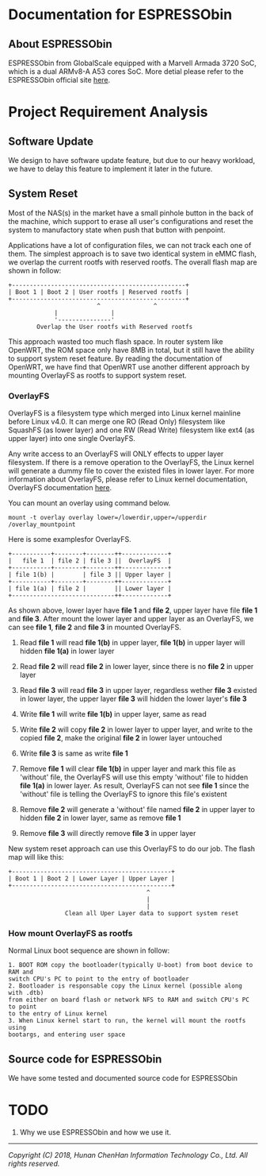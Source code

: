 Documentation for ESPRESSObin
=============================

About ESPRESSObin
-----------------

ESPRESSObin from GlobalScale equipped with a Marvell Armada 3720 SoC, which
is a dual ARMv8-A A53 cores SoC. More detial please refer to the ESPRESSObin
official site [here][espressobin.net].

Project Requirement Analysis
============================

Software Update
---------------

We design to have software update feature, but due to our heavy workload, we
have to delay this feature to implement it later in the future.

System Reset
------------

Most of the NAS(s) in the market have a small pinhole button in the back of
the machine, which support to erase all user's configurations and reset the
system to manufactory state when push that button with penpoint.

Applications have a lot of configuration files, we can not track each one of
them. The simplest approach is to save two identical system in eMMC flash, we
overlap the current rootfs with reserved rootfs. The overall flash map are
shown in follow:
```
+-------------------------------------------------+
| Boot 1 | Boot 2 | User rootfs | Reserved rootfs |
+-------------------------------------------------+
                         ^               ^
			 |               |
			 '---------------'
		Overlap the User rootfs with Reserved rootfs
```

This approach wasted too much flash space. In router system like OpenWRT, the
ROM space only have 8MB in total, but it still have the ability to support
system reset feature. By reading the documentation of OpenWRT, we have find
that OpenWRT use another different approach by mounting OverlayFS as rootfs to
support system reset.

### OverlayFS

OverlayFS is a filesystem type which merged into Linux kernel mainline before
Linux v4.0. It can merge one RO (Read Only) filesystem like SquashFS (as lower
layer) and one RW (Read Write) filesystem like ext4 (as upper layer) into one
single OverlayFS.

Any write access to an OverlayFS will ONLY effects to upper layer filesystem.
If there is a remove operation to the OverlayFS, the Linux kernel will
generate a dummy file to cover the existed files in lower layer. For more
information about OverlayFS, please refer to Linux kernel documentation,
OverlayFS documentation [here][OverlayFS].

You can mount an overlay using command below.

```
mount -t overlay overlay lower=/lowerdir,upper=/upperdir /overlay_mountpoint
```

Here is some examplesfor OverlayFS.

```
+-----------+--------+--------++-------------+
|   file 1  | file 2 | file 3 ||  OverlayFS  |
+-----------+--------+--------++-------------+
| file 1(b) |        | file 3 || Upper layer |
+-----------+--------+--------++-------------+
| file 1(a) | file 2 |        || Lower layer |
+-----------------------------++-------------+
```

As shown above, lower layer have **file 1** and **file 2**, upper layer have
file **file 1** and **file 3**. After mount the lower layer and upper layer as
an OverlayFS, we can see **file 1**, **file 2** and **file 3** in mounted
OverlayFS.

1. Read **file 1** will read **file 1(b)** in upper layer, **file 1(b)** in
upper layer will hidden **file 1(a)** in lower layer
2. Read **file 2** will read **file 2** in lower layer, since there is no
**file 2** in upper layer
3. Read **file 3** will read **file 3** in upper layer, regardless wether
**file 3** existed in lower layer, the upper layer **file 3** will hidden
the lower layer's **file 3**

4. Write **file 1** will write **file 1(b)** in upper layer, same as read
5. Write **file 2** will copy **file 2** in lower layer to upper layer, and
write to the copied **file 2**, make the original **file 2** in lower layer
untouched
6. Write **file 3** is same as write **file 1**

7. Remove **file 1** will clear **file 1(b)** in upper layer and mark this
file as 'without' file, the OverlayFS will use this empty 'without' file to
hidden **file 1(a)** in lower layer. As result, OverlayFS can not see
**file 1** since the 'without' file is telling the OverlayFS to ignore this
file's existent
8. Remove **file 2** will generate a 'without' file named **file 2** in upper
layer to hidden **file 2** in lower layer, same as remove **file 1**
9. Remove **file 3** will directly remove **file 3** in upper layer

New system reset approach can use this OverlayFS to do our job. The flash map
will like this:
```
+---------------------------------------------+
| Boot 1 | Boot 2 | Lower Layer | Upper Layer |
+---------------------------------------------+
                                       ^
                                       |
                                       |
                Clean all Uper Layer data to support system reset
```

### How mount OverlayFS as rootfs

Normal Linux boot sequence are shown in follow:
```
1. BOOT ROM copy the bootloader(typically U-boot) from boot device to RAM and
switch CPU's PC to point to the entry of bootloader
2. Bootloader is responsable copy the Linux kernel (possible along with .dtb)
from either on board flash or network NFS to RAM and switch CPU's PC to point
to the entry of Linux kernel
3. When Linux kernel start to run, the kernel will mount the rootfs using
bootargs, and entering user space
```

Source code for ESPRESSObin
---------------------------

We have some tested and documented source code for ESPRESSObin 

TODO
====

1. Why we use ESPRESSObin and how we use it.

******

*Copyright (C) 2018, Hunan ChenHan Information Technology Co., Ltd. All rights reserved.*

[espressobin.net]: http://espressobin.net/ "ESPRESSObin"
[OverlayFS]: https://github.com/torvalds/linux/blob/master/Documentation/filesystems/overlayfs.txt "OverlayFS"
